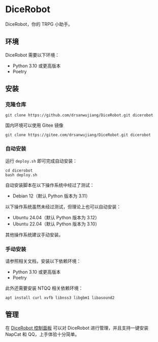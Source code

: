# DiceRobot

DiceRobot，你的 TRPG 小助手。

## 环境

DiceRobot 需要以下环境：

- Python 3.10 或更高版本
- Poetry

## 安装

### 克隆仓库

```shell
git clone https://github.com/drsanwujiang/DiceRobot.git dicerobot
```

国内环境可以使用 Gitee 镜像

```shell
git clone https://gitee.com/drsanwujiang/DiceRobot.git dicerobot
```

### 自动安装

运行 `deploy.sh` 即可完成自动安装：

```shell
cd dicerobot
bash deploy.sh
```

自动安装脚本在以下操作系统中经过了测试：

- Debian 12（默认 Python 版本为 3.11）

以下操作系统虽然未经过测试，但理论上也可以自动安装：

- Ubuntu 24.04（默认 Python 版本为 3.12）
- Ubuntu 22.04（默认 Python 版本为 3.10）

其他操作系统建议手动安装。

### 手动安装

请参照相关文档，安装以下依赖环境：

- Python 3.10 或更高版本
- Poetry

此外还需要安装 NTQQ 相关依赖环境：

```shell
apt install curl xvfb libnss3 libgbm1 libasound2
```

## 管理

在 [DiceRobot 控制面板](https://panel.dicerobot.tech/) 可以对 DiceRobot 进行管理，并且支持一键安装 NapCat 和 QQ，上手体验十分简单。
